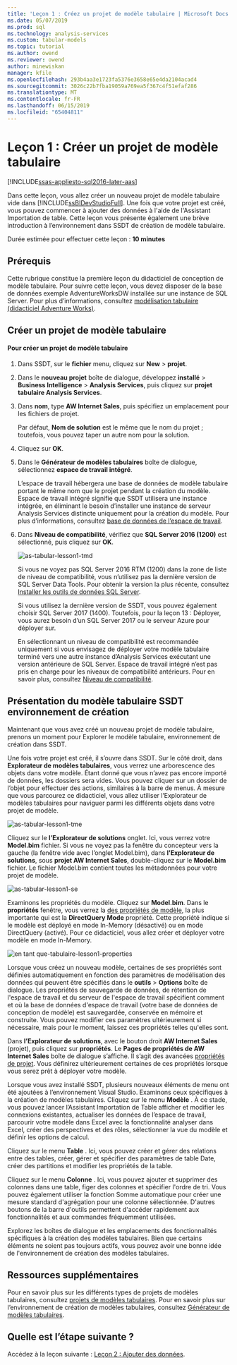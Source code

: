 ```yaml
---
title: 'Leçon 1 : Créez un projet de modèle tabulaire | Microsoft Docs'
ms.date: 05/07/2019
ms.prod: sql
ms.technology: analysis-services
ms.custom: tabular-models
ms.topic: tutorial
ms.author: owend
ms.reviewer: owend
author: minewiskan
manager: kfile
ms.openlocfilehash: 293b4aa3e1723fa5376e3658e65e4da2104acad4
ms.sourcegitcommit: 3026c22b7fba19059a769ea5f367c4f51efaf286
ms.translationtype: MT
ms.contentlocale: fr-FR
ms.lasthandoff: 06/15/2019
ms.locfileid: "65404811"
---
```

# <a name="lesson-1-create-a-new-tabular-model-project"></a>Leçon 1 : Créer un projet de modèle tabulaire
[!INCLUDE[ssas-appliesto-sql2016-later-aas](../../includes/ssas-appliesto-sql2016-later-aas.md)]

Dans cette leçon, vous allez créer un nouveau projet de modèle tabulaire vide dans [!INCLUDE[ssBIDevStudioFull](../../includes/ssbidevstudiofull-md.md)]. Une fois que votre projet est créé, vous pouvez commencer à ajouter des données à l'aide de l'Assistant Importation de table. Cette leçon vous présente également une brève introduction à l’environnement dans SSDT de création de modèle tabulaire.  
  
Durée estimée pour effectuer cette leçon : **10 minutes**  
  
## <a name="prerequisites"></a>Prérequis  
Cette rubrique constitue la première leçon du didacticiel de conception de modèle tabulaire. Pour suivre cette leçon, vous devez disposer de la base de données exemple AdventureWorksDW installée sur une instance de SQL Server. Pour plus d’informations, consultez [modélisation tabulaire &#40;didacticiel Adventure Works&#41;](tabular-modeling-adventure-works-tutorial.md).  
  
## <a name="create-a-new-tabular-model-project"></a>Créer un projet de modèle tabulaire  
  
#### <a name="to-create-a-new-tabular-model-project"></a>Pour créer un projet de modèle tabulaire  
  
1.  Dans SSDT, sur le **fichier** menu, cliquez sur **New** > **projet**.  
  
2.  Dans le **nouveau projet** boîte de dialogue, développez **installé** > **Business Intelligence** > **Analysis Services**, puis cliquez sur **projet tabulaire Analysis Services**.  
  
3.  Dans **nom**, type **AW Internet Sales**, puis spécifiez un emplacement pour les fichiers de projet.  
  
    Par défaut, **Nom de solution** est le même que le nom du projet ; toutefois, vous pouvez taper un autre nom pour la solution.  
  
4.  Cliquez sur **OK**.  
  
5.  Dans le **Générateur de modèles tabulaires** boîte de dialogue, sélectionnez **espace de travail intégré**.  
  
    L’espace de travail hébergera une base de données de modèle tabulaire portant le même nom que le projet pendant la création du modèle. Espace de travail intégré signifie que SSDT utilisera une instance intégrée, en éliminant le besoin d’installer une instance de serveur Analysis Services distincte uniquement pour la création du modèle. Pour plus d’informations, consultez [base de données de l’espace de travail](../tabular-models/workspace-database-ssas-tabular.md).
      
6.  Dans **Niveau de compatibilité**, vérifiez que **SQL Server 2016 (1200)** est sélectionné, puis cliquez sur **OK**.   
 
    ![as-tabular-lesson1-tmd](media/as-tabular-lesson1-tmd.png)
      
    Si vous ne voyez pas SQL Server 2016 RTM (1200) dans la zone de liste de niveau de compatibilité, vous n’utilisez pas la dernière version de SQL Server Data Tools. Pour obtenir la version la plus récente, consultez [Installer les outils de données SQL Server](https://docs.microsoft.com/sql/ssdt/download-sql-server-data-tools-ssdt).  

    Si vous utilisez la dernière version de SSDT, vous pouvez également choisir SQL Server 2017 (1400). Toutefois, pour la leçon 13 : Déployer, vous aurez besoin d’un SQL Server 2017 ou le serveur Azure pour déployer sur.
      
    En sélectionnant un niveau de compatibilité est recommandée uniquement si vous envisagez de déployer votre modèle tabulaire terminé vers une autre instance d’Analysis Services exécutant une version antérieure de SQL Server. Espace de travail intégré n’est pas pris en charge pour les niveaux de compatibilité antérieurs. Pour en savoir plus, consultez [Niveau de compatibilité](../tabular-models/compatibility-level-for-tabular-models-in-analysis-services.md).   
  
## <a name="understanding-the-ssdt-tabular-model-authoring-environment"></a>Présentation du modèle tabulaire SSDT environnement de création  
Maintenant que vous avez créé un nouveau projet de modèle tabulaire, prenons un moment pour Explorer le modèle tabulaire, environnement de création dans SSDT.  
  
Une fois votre projet est créé, il s’ouvre dans SSDT. Sur le côté droit, dans **Explorateur de modèles tabulaires**, vous verrez une arborescence des objets dans votre modèle. Étant donné que vous n’avez pas encore importé de données, les dossiers sera vides. Vous pouvez cliquer sur un dossier de l’objet pour effectuer des actions, similaires à la barre de menus. À mesure que vous parcourez ce didacticiel, vous allez utiliser l’Explorateur de modèles tabulaires pour naviguer parmi les différents objets dans votre projet de modèle.

![as-tabular-lesson1-tme](media/as-tabular-lesson1-tme.png)

Cliquez sur le **l’Explorateur de solutions** onglet. Ici, vous verrez votre **Model.bim** fichier. Si vous ne voyez pas la fenêtre du concepteur vers la gauche (la fenêtre vide avec l’onglet Model.bim), dans **l’Explorateur de solutions**, sous **projet AW Internet Sales**, double-cliquez sur le **Model.bim** fichier. Le fichier Model.bim contient toutes les métadonnées pour votre projet de modèle. 

![as-tabular-lesson1-se](media/as-tabular-lesson1-se.png)
  
Examinons les propriétés du modèle. Cliquez sur **Model.bim**. Dans le **propriétés** fenêtre, vous verrez la [des propriétés de modèle](../tabular-models/model-properties-ssas-tabular.md), la plus importante qui est la **DirectQuery Mode** propriété. Cette propriété indique si le modèle est déployé en mode In-Memory (désactivé) ou en mode DirectQuery (activé). Pour ce didacticiel, vous allez créer et déployer votre modèle en mode In-Memory.

![en tant que-tabulaire-lesson1-properties](media/as-tabular-lesson1-properties.png)
  
Lorsque vous créez un nouveau modèle, certaines de ses propriétés sont définies automatiquement en fonction des paramètres de modélisation des données qui peuvent être spécifiés dans le **outils** > **Options** boîte de dialogue. Les propriétés de sauvegarde de données, de rétention de l'espace de travail et du serveur de l'espace de travail spécifient comment et où la base de données d'espace de travail (votre base de données de conception de modèle) est sauvegardée, conservée en mémoire et construite. Vous pouvez modifier ces paramètres ultérieurement si nécessaire, mais pour le moment, laissez ces propriétés telles qu'elles sont.  

Dans **l’Explorateur de solutions**, avec le bouton droit **AW Internet Sales** (projet), puis cliquez sur **propriétés**. Le **Pages de propriétés de AW Internet Sales** boîte de dialogue s’affiche. Il s’agit des avancées [propriétés de projet](../tabular-models/project-properties-ssas-tabular.md). Vous définirez ultérieurement certaines de ces propriétés lorsque vous serez prêt à déployer votre modèle.  
  
Lorsque vous avez installé SSDT, plusieurs nouveaux éléments de menu ont été ajoutées à l’environnement Visual Studio. Examinons ceux spécifiques à la création de modèles tabulaires. Cliquez sur le menu **Modèle** . À ce stade, vous pouvez lancer l’Assistant Importation de Table afficher et modifier les connexions existantes, actualiser les données de l’espace de travail, parcourir votre modèle dans Excel avec la fonctionnalité analyser dans Excel, créer des perspectives et des rôles, sélectionner la vue du modèle et définir les options de calcul.  
  
Cliquez sur le menu **Table** . Ici, vous pouvez créer et gérer des relations entre des tables, créer, gérer et spécifier des paramètres de table Date, créer des partitions et modifier les propriétés de la table.  
  
Cliquez sur le menu **Colonne** . Ici, vous pouvez ajouter et supprimer des colonnes dans une table, figer des colonnes et spécifier l'ordre de tri. Vous pouvez également utiliser la fonction Somme automatique pour créer une mesure standard d'agrégation pour une colonne sélectionnée. D'autres boutons de la barre d'outils permettent d'accéder rapidement aux fonctionnalités et aux commandes fréquemment utilisées.  
  
Explorez les boîtes de dialogue et les emplacements des fonctionnalités spécifiques à la création des modèles tabulaires. Bien que certains éléments ne soient pas toujours actifs, vous pouvez avoir une bonne idée de l'environnement de création des modèles tabulaires.  


## <a name="additional-resources"></a>Ressources supplémentaires
Pour en savoir plus sur les différents types de projets de modèles tabulaires, consultez [projets de modèles tabulaires](../tabular-models/tabular-model-projects-ssas-tabular.md). Pour en savoir plus sur l’environnement de création de modèles tabulaires, consultez [Générateur de modèles tabulaires](../tabular-models/tabular-model-designer-ssas.md).  
  

## <a name="whats-next"></a>Quelle est l’étape suivante ?
Accédez à la leçon suivante : [Leçon 2 : Ajouter des données](lesson-2-add-data.md).

  
  
  
